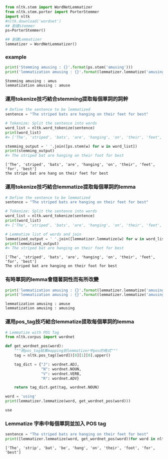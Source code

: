 ```python
from nltk.stem import WordNetLemmatizer 
from nltk.stem.porter import PorterStemmer
import nltk
#nltk.download('wordnet')
## 創建stemmer
ps=PorterStemmer()

## 創建Lemmatizer
lemmatizer = WordNetLemmatizer() 
```

### example


```python
print('Stemming amusing : {}'.format(ps.stem('amusing')))
print('lemmatization amusing : {}'.format(lemmatizer.lemmatize('amusing',pos = 'v')))
```

    Stemming amusing : amus
    lemmatization amusing : amuse


### 運用tokenize技巧結合stemming提取每個單詞的詞幹


```python
# Define the sentence to be lemmatized
sentence = "The striped bats are hanging on their feet for best"

# Tokenize: Split the sentence into words
word_list = nltk.word_tokenize(sentence)
print(word_list)
#> ['The', 'striped', 'bats', 'are', 'hanging', 'on', 'their', 'feet', 'for', 'best']

stemming_output = ' '.join([ps.stem(w) for w in word_list])
print(stemming_output)
#> The striped bat are hanging on their foot for best
```

    ['The', 'striped', 'bats', 'are', 'hanging', 'on', 'their', 'feet', 'for', 'best']
    the stripe bat are hang on their feet for best


### 運用tokenize技巧結合lemmatize提取每個單詞的lemma


```python
# Define the sentence to be lemmatized
sentence = "The striped bats are hanging on their feet for best"

# Tokenize: Split the sentence into words
word_list = nltk.word_tokenize(sentence)
print(word_list)
#> ['The', 'striped', 'bats', 'are', 'hanging', 'on', 'their', 'feet', 'for', 'best']

# Lemmatize list of words and join
lemmatized_output = ' '.join([lemmatizer.lemmatize(w) for w in word_list])
print(lemmatized_output)
#> The striped bat are hanging on their foot for best
```

    ['The', 'striped', 'bats', 'are', 'hanging', 'on', 'their', 'feet', 'for', 'best']
    The striped bat are hanging on their foot for best


### 有時單詞的lemma會隨著詞性而有所改變


```python
print('lemmatization amusing : {}'.format(lemmatizer.lemmatize('amusing',pos = 'v'))) ##動詞
print('lemmatization amusing : {}'.format(lemmatizer.lemmatize('amusing',pos = 'a'))) ##形容詞
```

    lemmatization amusing : amuse
    lemmatization amusing : amusing


### 運用pos_tag技巧結合lemmatize提取每個單詞的lemma


```python
# Lemmatize with POS Tag
from nltk.corpus import wordnet

def get_wordnet_pos(word):
    """將pos_tag結果mapping到lemmatizer中pos的格式"""
    tag = nltk.pos_tag([word])[0][1][0].upper()

    tag_dict = {"J": wordnet.ADJ,
                "N": wordnet.NOUN,
                "V": wordnet.VERB,
                "R": wordnet.ADV}

    return tag_dict.get(tag, wordnet.NOUN)

```


```python
word = 'using'
print(lemmatizer.lemmatize(word, get_wordnet_pos(word)))
```

    use


### Lemmatize 字串中每個單詞並加入 POS tag


```python
sentence = "The striped bats are hanging on their feet for best"
print([lemmatizer.lemmatize(word, get_wordnet_pos(word))for word in nltk.word_tokenize(sentence)])
```

    ['The', 'strip', 'bat', 'be', 'hang', 'on', 'their', 'foot', 'for', 'best']



```python

```
